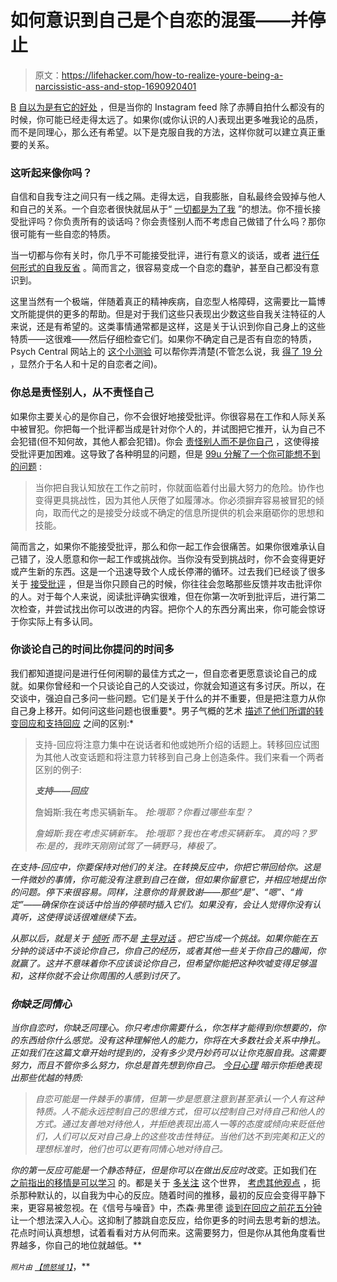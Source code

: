 # 如何意识到自己是个自恋的混蛋——并停止

> 原文：<https://lifehacker.com/how-to-realize-youre-being-a-narcissistic-ass-and-stop-1690920401>

[B](https://lifehacker.com/why-were-so-full-of-ourselves-in-defense-of-narcissist-1654913123) [自以为是有它的好处](https://lifehacker.com/why-were-so-full-of-ourselves-in-defense-of-narcissist-1654913123) ，但是当你的 Instagram feed 除了赤膊自拍什么都没有的时候，你可能已经走得太远了。如果你(或你认识的人)表现出更多唯我论的品质，而不是同理心，那么还有希望。以下是克服自我的方法，这样你就可以建立真正重要的关系。



### 这听起来像你吗？

自信和自我专注之间只有一线之隔。走得太远，自我膨胀，自私最终会毁掉与他人和自己的关系。一个自恋者很快就屈从于“ [一切都是为了我](http://lifehacker.com/why-you-think-you-re-great-at-everything-even-when-you-1492423875) ”的想法。你不擅长接受批评吗？你负责所有的谈话吗？你会责怪别人而不考虑自己做错了什么吗？那你很可能有一些自恋的特质。

当一切都与你有关时，你几乎不可能接受批评，进行有意义的谈话，或者 [进行任何形式的自我反省](http://lifehacker.com/the-importance-of-self-awareness-and-how-to-become-mor-1624744518) 。简而言之，很容易变成一个自恋的蠢驴，甚至自己都没有意识到。

这里当然有一个极端，伴随着真正的精神疾病，自恋型人格障碍，这需要比一篇博文所能提供的更多的帮助。但是对于我们这些只表现出少数这些自我关注特征的人来说，还是有希望的。这类事情通常都是这样，这是关于认识到你自己身上的这些特质——这很难——然后仔细检查它们。如果你不确定自己是否有自恋的特质，Psych Central 网站上的 [这个小测验](http://psychcentral.com/quizzes/narcissistic.htm) 可以帮你弄清楚(不管怎么说，我 [得了 19 分](http://psychcentral.com/cgi-bin/narcissisticquiz.cgi) ，显然介于名人和十足的自恋者之间)。

### 你总是责怪别人，从不责怪自己

如果你主要关心的是你自己，你不会很好地接受批评。你很容易在工作和人际关系中被冒犯。你把每一个批评都当成是针对你个人的，并试图把它推开，认为自己不会犯错(但不知何故，其他人都会犯错)。你会 [责怪别人而不是你自己](https://www.psychologytoday.com/blog/resolution-not-conflict/201210/are-you-narcissist-6-sure-signs-narcissism) ，这使得接受批评更加困难。这导致了各种明显的问题，但是 [99u 分解了一个你可能想不到的问题](http://99u.com/articles/19327/get-over-yourself-how-your-ego-sabotages-your-creativity) :

> 当你把自我认知放在工作之前时，你就面临着付出最大努力的危险。协作也变得更具挑战性，因为其他人厌倦了如履薄冰。你必须摒弃容易被冒犯的倾向，取而代之的是接受分歧或不确定的信息所提供的机会来磨砺你的思想和技能。

简而言之，如果你不能接受批评，那么和你一起工作会很痛苦。如果你很难承认自己错了，没人愿意和你一起工作或挑战你。当你没有受到挑战时，你不会变得更好或产生新的东西。这是一个迅速导致个人成长停滞的循环。过去我们已经谈了很多关于 [接受批评](https://lifehacker.com/how-can-i-learn-to-take-criticism-without-taking-it-per-5915488) ，但是当你只顾自己的时候，你往往会忽略那些反馈并攻击批评你的人。对于每个人来说，阅读批评确实很难，但在你第一次听到批评后，进行第二次检查，并尝试找出你可以改进的内容。把你个人的东西分离出来，你可能会惊讶于你实际上有多认同。

### 你谈论自己的时间比你提问的时间多

我们都知道提问是进行任何闲聊的最佳方式之一，但自恋者更愿意谈论自己的成就。如果你曾经和一个只谈论自己的人交谈过，你就会知道这有多讨厌。所以，在交谈中，强迫自己多问一些问题。它们是关于什么的并不重要，但是把注意力从你自己身上移开。如何问这些问题也很重要*。男子气概的艺术 [描述了他们所谓的转变回应和支持回应](http://www.artofmanliness.com/2011/05/01/the-art-of-conversation-how-to-avoid-conversational-narcissism/) 之间的区别:*

> 支持-回应将注意力集中在说话者和他或她所介绍的话题上。转移回应试图为其他人改变话题和将注意力转移到自己身上创造条件。我们来看一个两者区别的例子:
> 
> ***支持——回应***
> 
> 詹姆斯:我在考虑买辆新车。
> *抢:哦耶？你看过哪些车型？*
> 
> *詹姆斯:我在考虑买辆新车。
> *抢:哦耶？我也在考虑买辆新车。*
> *真的吗？罗布:是的，我昨天刚刚试驾了一辆野马，棒极了。**

*在支持-回应中，你要保持对他们的关注。在转换反应中，你把它带回给你。这是一件微妙的事情，你可能没有注意到自己在做，但如果你留意它，并相应地提出你的问题。停下来很容易。同样，注意你的背景致谢——那些“是”、“嗯”、“肯定”——确保你在谈话中恰当的停顿时插入它们。如果没有，会让人觉得你没有认真听，这使得谈话很难继续下去。*

*从那以后，就是关于 [倾听](https://lifehacker.com/how-can-i-improve-my-listening-skills-1333981305) 而不是 [主导对话](http://lifehacker.com/how-to-avoid-the-most-common-awkward-conversation-mista-1257095824) 。把它当成一个挑战。如果你能在五分钟的谈话中不谈论你自己，你自己的经历，或者其他一些关于你自己的趣闻，你就赢了。这并不意味着你不应该谈论你自己，但希望你能把这种吹嘘变得足够温和，这样你就不会让你周围的人感到讨厌了。*

### *你缺乏同情心*

*当你自恋时，你缺乏同理心。你只考虑你需要什么，你怎样才能得到你想要的，你的东西给你什么感觉。没有这种理解他人的能力，你将在大多数社会关系中挣扎。正如我们在这篇文章开始时提到的，没有多少灵丹妙药可以让你克服自我。这需要努力，而且不管你多么努力，你总是首先想到你自己。 [今日心理](https://www.psychologytoday.com/blog/compassion-matters/201411/are-you-narcissist-infographic) 暗示你拒绝表现出那些优越的特质:*

> *自恋可能是一件棘手的事情，但第一步是愿意注意到甚至承认一个人有这种特质。人不能永远控制自己的思维方式，但可以控制自己对待自己和他人的方式。通过友善地对待他人，并拒绝表现出高人一等的态度或倾向来贬低他们，人们可以反对自己身上的这些攻击性特征。当他们达不到完美和正义的理想标准时，他们也可以更有同情心地对待自己。*

*你的第一反应可能是一个静态特征，但是你可以在做出反应时改变*。正如我们在 [之前指出的](https://lifehacker.com/why-empathy-is-your-most-important-skill-and-how-to-pr-1505011685)[移情是可以学习](http://lifehacker.com/this-video-explains-the-difference-between-empathy-and-1487494909) 的。都是关于 [多关注](http://lifehacker.com/how-to-boost-your-observation-skills-and-learn-to-pay-a-1678229721) 这个世界， [考虑其他观点](http://lifehacker.com/confront-your-biases-to-see-the-world-from-another-poin-508303712) ，扼杀那种默认的，以自我为中心的反应。随着时间的推移，最初的反应会变得平静下来，更容易被忽视。在《信号与噪音》中，杰森·弗里德 [谈到在回应之前花五分钟](https://signalvnoise.com/posts/3124-give-it-five-minutes) 让一个想法深入人心。这抑制了膝跳自恋反应，给你更多的时间去思考新的想法。花点时间认真想想，试着看看对方从何而来。这需要努力，但是你从其他角度看世界越多，你自己的地位就越低。**

*<small>*照片由*</small> [<small>*【愤怒域 1】*</small>](https://www.flickr.com/photos/angrylambie/294700129)*，**